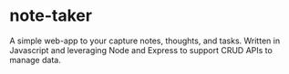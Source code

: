 # note-taker
A simple web-app to your capture notes, thoughts, and tasks. Written in Javascript and leveraging Node and Express to support CRUD APIs to manage data.
